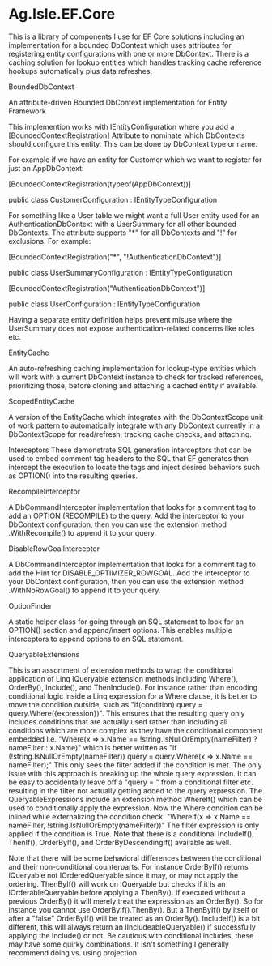 # Ag.Isle.EF.Core
This is a library of components I use for EF Core solutions including an implementation for a bounded DbContext which
uses attributes for registering entity configurations with one or more DbContext. There is a caching solution for 
lookup entities which handles tracking cache reference hookups automatically plus data refreshes.

BoundedDbContext

An attribute-driven Bounded DbContext implementation for Entity Framework

This implemention works with IEntityConfiguration<TEntity> where you add a [BoundedContextRegistration] Attribute to 
nominate which DbContexts should configure this entity. This can be done by DbContext type or name.

For example if we have an entity for Customer which we want to register for just an AppDbContext:

[BoundedContextRegistration(typeof(AppDbContext))]

public class CustomerConfiguration : IEntityTypeConfiguration<Customer>

For something like a User table we might want a full User entity used for an AuthenticationDbContext with a UserSummary 
for all other bounded DbContexts. The attribute supports "*" for all DbContexts and "!" for exclusions. For example:

[BoundedContextRegistration("*", "!AuthenticationDbContext")]

public class UserSummaryConfiguration : IEntityTypeConfiguration<UserSummary>

[BoundedContextRegistration("AuthenticationDbContext")]

public class UserConfiguration : IEntityTypeConfiguration<User>

Having a separate entity definition helps prevent misuse where the UserSummary does not expose authentication-related 
concerns like roles etc. 

EntityCache

An auto-refreshing caching implementation for lookup-type entities which will work with a current DbContext instance
to check for tracked references, prioritizing those, before cloning and attaching a cached entity if available.

ScopedEntityCache

A version of the EntityCache which integrates with the DbContextScope unit of work pattern to automatically integrate
with any DbContext currently in a DbContextScope for read/refresh, tracking cache checks, and attaching.

Interceptors
These demonstrate SQL generation interceptors that can be used to embed comment tag headers to the SQL that EF generates then intercept the execution to locate the tags and inject desired behaviors such as OPTION() into the resulting queries.

RecompileInterceptor

A DbCommandInterceptor implementation that looks for a comment tag to add an OPTION (RECOMPILE) to the query. Add the interceptor to your DbContext configuration, then you can use the extension method .WithRecompile() to append it to your query.

DisableRowGoalInterceptor

A DbCommandInterceptor implementation that looks for a comment tag to add the Hint for DISABLE_OPTIMIZER_ROWGOAL. Add the interceptor to your DbContext configuration, then you can use the extension method .WithNoRowGoal() to append it to your query.

OptionFinder

A static helper class for going through an SQL statement to look for an OPTION() section and append/insert options. This enables multiple interceptors to append options to an SQL statement.

QueryableExtensions

This is an assortment of extension methods to wrap the conditional application of Linq IQueryable extension methods including Where(), OrderBy(), Include(), and ThenInclude(). For instance rather than encoding conditional logic inside a Linq expression for a Where clause, it is better to move the condition outside, such as "if(condition) query = query.Where({expression})". This ensures that the resulting query only includes conditions that are actually used rather than including all conditions which are more complex as they have the conditional component embedded I.e. "Where(x => x.Name == !string.IsNullOrEmpty(nameFilter) ? nameFilter : x.Name)" which is better written as "if (!string.IsNullOrEmpty(nameFilter)) query = query.Where(x => x.Name == nameFilter);" This only sees the filter added if the condition is met. The only issue with this approach is breaking up the whole query expression. It can be easy to accidentally leave off a "query = " from a conditional filter etc. resulting in the filter not actually getting added to the query expression.  The QueryableExpressions include an extension method WhereIf() which can be used to conditionally apply the expression. Now the Where condition can be inlined while externalizing the condition check. "WhereIf(x => x.Name == nameFilter, !string.IsNullOrEmpty(nameFilter))" The filter expression is only applied if the condition is True. Note that there is a conditional IncludeIf(), ThenIf(), OrderByIf(), and OrderByDescendingIf() available as well. 

Note that there will be some behavioral differences between the conditional and their non-conditional counterparts. For instance OrderByIf() returns IQueryable<T> not IOrderedQueryable<T> since it may, or may not apply the ordering. ThenByIf() will work on IQueryable<T> but checks if it is an IOrderableQueryable<T> before applying a ThenBy(). If executed without a previous OrderBy() it will merely treat the expression as an OrderBy(). So for instance you cannot use OrderByIf().ThenBy(). But a ThenByIf() by itself or after a "false" OrderByIf() will be treated as an OrderBy(). IncludeIf() is a bit different, this will always return an IIncludeableQueryable() if successfully applying the Include() or not. Be cautious with conditional includes, these may have some quirky combinations. It isn't something I generally recommend doing vs. using projection.
